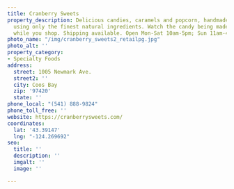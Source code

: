 ```yaml
---
title: Cranberry Sweets
property_description: Delicious candies, caramels and popcorn, handmade in small batches
  using only the finest natural ingredients. Watch the candy being made and sample
  while you shop. Shipping available. Open Mon-Sat 10am-5pm; Sun 11am-4pm.
photo_name: "/img/cranberry_sweets2_retailpg.jpg"
photo_alt: ''
property_category:
- Specialty Foods
address:
  street: 1005 Newmark Ave.
  street2: ''
  city: Coos Bay
  zip: '97420'
  state: ''
phone_local: "(541) 888-9824"
phone_toll_free: ''
website: https://cranberrysweets.com/
coordinates:
  lat: '43.39147'
  lng: "-124.269692"
seo:
  title: ''
  description: ''
  imgalt: ''
  image: ''

---
```

